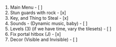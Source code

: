 1. Main Menu - [ ]
2. Stun guards with rock - [x]
3. Key, and Thing to Steal - [x]
4. Sounds - (Dynamic music, baby) - [ ]
5. Levels (3) (if we have time, vary the tilesets) - [ ]
6. Fix portal hitbox (J) - [x]
7. Decor (Visible and Invisible) - [ ]


